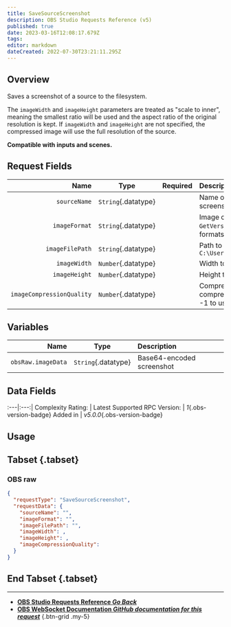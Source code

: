 ```yaml
---
title: SaveSourceScreenshot
description: OBS Studio Requests Reference (v5)
published: true
date: 2023-03-16T12:08:17.679Z
tags: 
editor: markdown
dateCreated: 2022-07-30T23:21:11.295Z
---
```


## Overview
Saves a screenshot of a source to the filesystem.

The `imageWidth` and `imageHeight` parameters are treated as "scale to inner", meaning the smallest ratio will be used and the aspect ratio of the original resolution is kept. If `imageWidth` and `imageHeight` are not specified, the compressed image will use the full resolution of the source.

**Compatible with inputs and scenes.**

## Request Fields
Name | Type | Required| Description |
----:|:----:|:-------:|:------------|
`sourceName` | `String`{.datatype} | <i class="mdi mdi-check-bold"></i> | Name of the source to take a screenshot of
`imageFormat` | `String`{.datatype} | <i class="mdi mdi-check-bold"></i> | Image compression format to use. Use `GetVersion` to get compatible image formats
`imageFilePath` | `String`{.datatype} | <i class="mdi mdi-check-bold"></i> | Path to save the screenshot file to. e.g. `C:\Users\user\Desktop\screenshot.png`
`imageWidth` | `Number`{.datatype} | <i class="mdi mdi-close-thick"></i> | Width to scale the screenshot to | `>= 8, <= 4096`{.datatype}
`imageHeight` | `Number`{.datatype} | <i class="mdi mdi-close-thick"></i> | Height to scale the screenshot to | `>= 8, <= 4096`{.datatype}
`imageCompressionQuality` | `Number`{.datatype} | <i class="mdi mdi-close-thick"></i> | Compression quality to use. 0 for high compression, 100 for uncompressed. -1 to use "default" | `>= -1, <= 100`{.datatype}

## Variables
Name | Type | Description | 
----:|:---------:|:------------|
`obsRaw.imageData` | `String`{.datatype} | Base64-encoded screenshot

## Data Fields
:---|:---:|
Complexity Rating: | <span class="stars stars--3"></span>
Latest Supported RPC Version: | *1*{.obs-version-badge}
Added in | *v5.0.0*{.obs-version-badge}

## Usage
## Tabset {.tabset}
### OBS raw
```json
{
  "requestType": "SaveSourceScreenshot",
  "requestData": {
    "sourceName": "",
    "imageFormat": "",
    "imageFilePath": "",
    "imageWidth": ,
    "imageHeight": ,
    "imageCompressionQuality": 
  }
}
```
## End Tabset {.tabset}

---

- [<i class="mdi mdi-chevron-left"></i>**OBS Studio Requests Reference *Go Back***](/Broadcasters/OBS/Requests)
- [<i class="mdi mdi-github"></i> **OBS WebSocket Documentation *GitHub documentation for this request***](https://github.com/obsproject/obs-websocket/blob/master/docs/generated/protocol.md#savesourcescreenshot)
{.btn-grid .my-5}